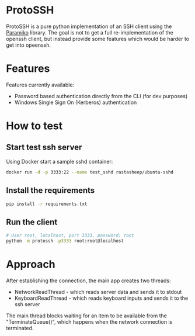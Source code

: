 # ProtoSSH


ProtoSSH  is a pure python implementation of an SSH client using the [Paramiko] library.
The goal is not to get a full re-implementation of the openssh client, but instead provide some features which would be harder to get into opeenssh.

[Paramiko]: https://www.paramiko.org/
# Features

Features currently available:
- Password based authentication directly from the CLI (for dev purposes)
- Windows Single Sign On (Kerberos) authentication


# How to test

## Start test ssh server
Using Docker start a sample sshd container:

```sh
docker run -d -p 3333:22 --name test_sshd rastasheep/ubuntu-sshd
```

## Install the requirements
```sh
pip install -r requirements.txt
```
## Run the client
```sh
# User root, localhost, port 3333, password: root
python -m protossh -p3333 root:root@localhost
```

# Approach
After establishing the connection, the main app creates two threads:
- NetworkReadThread - which reads server data and sends it to stdout
- KeyboardReadThread - which reads keyboard inputs and sends it to the ssh server

The main thread blocks waiting for an item to be available from the "TerminateQueue()", which happens when the network connection is terminated.
